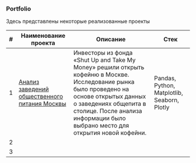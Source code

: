 ### Portfolio
Здесь представлены некоторые реализованные проекты

| #  | Наименование проекта       | Описание                             | Стек                        |
|----|----------------------------|--------------------------------------|-----------------------------|
| 1  |[Анализ заведений общественного питания Москвы](https://github.com/rusetska/Portfolio/tree/ae6651d7e95c71360a828aae36bffd3a2f513868/catering_in_moscow#%D0%B0%D0%BD%D0%B0%D0%BB%D0%B8%D0%B7-%D0%B7%D0%B0%D0%B2%D0%B5%D0%B4%D0%B5%D0%BD%D0%B8%D0%B9-%D0%BE%D0%B1%D1%89%D0%B5%D1%81%D1%82%D0%B2%D0%B5%D0%BD%D0%BD%D0%BE%D0%B3%D0%BE-%D0%BF%D0%B8%D1%82%D0%B0%D0%BD%D0%B8%D1%8F-%D0%BC%D0%BE%D1%81%D0%BA%D0%B2%D1%8B)|Инвесторы из фонда «Shut Up and Take My Money» решили открыть кофейню в Москве. Исследование рынка было проведено на основе открытых данных о заведениях общепита в столице. После анализа информации было выбрано место для открытия новой кофейни.|Pandas, Python, Matplotlib, Seaborn, Plotly|
| 2  |                            |                                      |                             |
| 3  |                            |                                      |                             |
